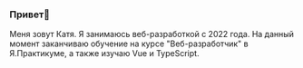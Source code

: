 ### Привет👋
Меня зовут Катя. Я занимаюсь веб-разработкой с 2022 года.
На данный момент заканчиваю обучение на курсе "Веб-разработчик" в Я.Практикуме, а также изучаю Vue и TypeScript.
<!--
**katyaslanidi/katyaslanidi** is a ✨ _special_ ✨ repository because its `README.md` (this file) appears on your GitHub profile.

Here are some ideas to get you started:

- 🔭 I’m currently working on ...
- 🌱 I’m currently learning ...
- 👯 I’m looking to collaborate on ...
- 🤔 I’m looking for help with ...
- 💬 Ask me about ...
- 📫 How to reach me: ...
- 😄 Pronouns: ...
- ⚡ Fun fact: ...
-->
